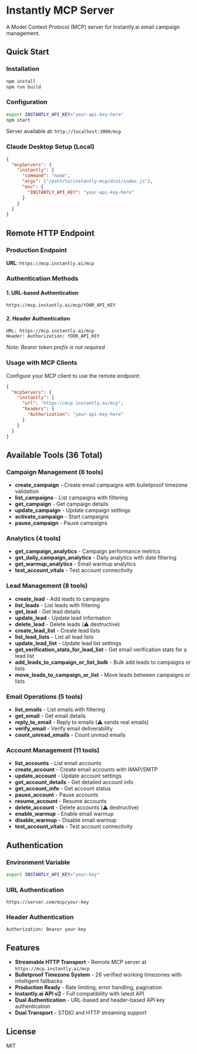 # Instantly MCP Server

A Model Context Protocol (MCP) server for Instantly.ai email campaign management.

## Quick Start

### Installation
```bash
npm install
npm run build
```

### Configuration
```bash
export INSTANTLY_API_KEY="your-api-key-here"
npm start
```

Server available at: `http://localhost:3000/mcp`

### Claude Desktop Setup (Local)
```json
{
  "mcpServers": {
    "instantly": {
      "command": "node",
      "args": ["/path/to/instantly-mcp/dist/index.js"],
      "env": {
        "INSTANTLY_API_KEY": "your-api-key-here"
      }
    }
  }
}
```

## Remote HTTP Endpoint

### Production Endpoint
**URL**: `https://mcp.instantly.ai/mcp`

### Authentication Methods

#### 1. URL-based Authentication
```
https://mcp.instantly.ai/mcp/YOUR_API_KEY
```

#### 2. Header Authentication
```
URL: https://mcp.instantly.ai/mcp
Header: Authorization: YOUR_API_KEY
```
*Note: Bearer token prefix is not required*

### Usage with MCP Clients
Configure your MCP client to use the remote endpoint:

```json
{
  "mcpServers": {
    "instantly": {
      "url": "https://mcp.instantly.ai/mcp",
      "headers": {
        "Authorization": "your-api-key-here"
      }
    }
  }
}
```

## Available Tools (36 Total)

### Campaign Management (6 tools)
- **create_campaign** - Create email campaigns with bulletproof timezone validation
- **list_campaigns** - List campaigns with filtering
- **get_campaign** - Get campaign details
- **update_campaign** - Update campaign settings
- **activate_campaign** - Start campaigns
- **pause_campaign** - Pause campaigns

### Analytics (4 tools)
- **get_campaign_analytics** - Campaign performance metrics
- **get_daily_campaign_analytics** - Daily analytics with date filtering
- **get_warmup_analytics** - Email warmup analytics
- **test_account_vitals** - Test account connectivity

### Lead Management (8 tools)
- **create_lead** - Add leads to campaigns
- **list_leads** - List leads with filtering
- **get_lead** - Get lead details
- **update_lead** - Update lead information
- **delete_lead** - Delete leads (⚠️ destructive)
- **create_lead_list** - Create lead lists
- **list_lead_lists** - List all lead lists
- **update_lead_list** - Update lead list settings
- **get_verification_stats_for_lead_list** - Get email verification stats for a lead list
- **add_leads_to_campaign_or_list_bulk** - Bulk add leads to campaigns or lists
- **move_leads_to_campaign_or_list** - Move leads between campaigns or lists

### Email Operations (5 tools)
- **list_emails** - List emails with filtering
- **get_email** - Get email details
- **reply_to_email** - Reply to emails (⚠️ sends real emails)
- **verify_email** - Verify email deliverability
- **count_unread_emails** - Count unread emails

### Account Management (11 tools)
- **list_accounts** - List email accounts
- **create_account** - Create email accounts with IMAP/SMTP
- **update_account** - Update account settings
- **get_account_details** - Get detailed account info
- **get_account_info** - Get account status
- **pause_account** - Pause accounts
- **resume_account** - Resume accounts
- **delete_account** - Delete accounts (⚠️ destructive)
- **enable_warmup** - Enable email warmup
- **disable_warmup** - Disable email warmup
- **test_account_vitals** - Test account connectivity

## Authentication

### Environment Variable
```bash
export INSTANTLY_API_KEY="your-key"
```

### URL Authentication
```
https://server.com/mcp/your-key
```

### Header Authentication
```
Authorization: Bearer your-key
```

## Features

- **Streamable HTTP Transport** - Remote MCP server at `https://mcp.instantly.ai/mcp`
- **Bulletproof Timezone System** - 26 verified working timezones with intelligent fallbacks
- **Production Ready** - Rate limiting, error handling, pagination
- **Instantly.ai API v2** - Full compatibility with latest API
- **Dual Authentication** - URL-based and header-based API key authentication
- **Dual Transport** - STDIO and HTTP streaming support

## License

MIT
